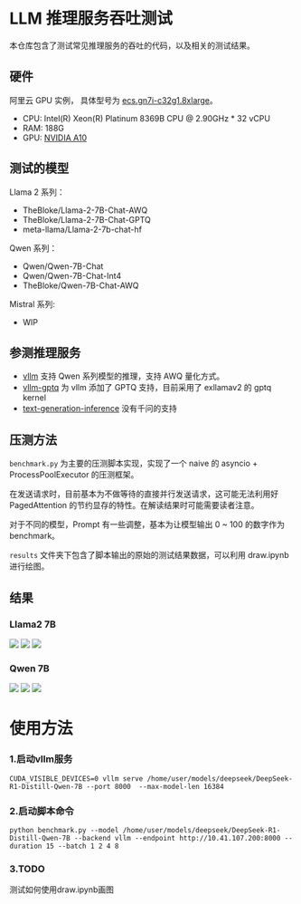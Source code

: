 # LLM 推理服务吞吐测试

本仓库包含了测试常见推理服务的吞吐的代码，以及相关的测试结果。

## 硬件

阿里云 GPU 实例， 具体型号为 [ecs.gn7i-c32g1.8xlarge](https://help.aliyun.com/zh/ecs/user-guide/overview-of-instance-families#title-0xr-tb2-8ac)。

* CPU: Intel(R) Xeon(R) Platinum 8369B CPU @ 2.90GHz * 32 vCPU
* RAM: 188G
* GPU: [NVIDIA A10](https://www.techpowerup.com/gpu-specs/a10-pcie.c3793)

## 测试的模型

Llama 2 系列：
* TheBloke/Llama-2-7B-Chat-AWQ
* TheBloke/Llama-2-7B-Chat-GPTQ
* meta-llama/Llama-2-7b-chat-hf

Qwen 系列：
* Qwen/Qwen-7B-Chat
* Qwen/Qwen-7B-Chat-Int4
* TheBloke/Qwen-7B-Chat-AWQ

Mistral 系列:
* WIP

## 参测推理服务

*   [vllm](https://github.com/vllm-project/vllm)
    支持 Qwen 系列模型的推理，支持 AWQ 量化方式。
*   [vllm-gptq](https://github.com/chu-tianxiang/vllm-gptq/)
    为 vllm 添加了 GPTQ 支持，目前采用了 exllamav2 的 gptq kernel
*   [text-generation-inference](https://github.com/huggingface/text-generation-inference)
    没有千问的支持

## 压测方法

`benchmark.py` 为主要的压测脚本实现，实现了一个 naive 的 asyncio + ProcessPoolExecutor 的压测框架。

在发送请求时，目前基本为不做等待的直接并行发送请求，这可能无法利用好 PagedAttention 的节约显存的特性。在解读结果时可能需要读者注意。

对于不同的模型，Prompt 有一些调整，基本为让模型输出 0 ~ 100 的数字作为 benchmark。

`results` 文件夹下包含了脚本输出的原始的测试结果数据，可以利用 draw.ipynb 进行绘图。

## 结果

### Llama2 7B

![](images/llama2-7b-throughput.png)
![](images/llama2-7b-first-token-lat.png)
![](images/llama2-7b-avglat.png)

### Qwen 7B

![](images/qwen-7b-token_per_s.png)
![](images/qwen-7b-avg_first_token_latency.png)
![](images/qwen-7b-avg_token_latency.png)



# 使用方法

### 1.启动vllm服务

```
CUDA_VISIBLE_DEVICES=0 vllm serve /home/user/models/deepseek/DeepSeek-R1-Distill-Qwen-7B --port 8000  --max-model-len 16384
```

### 2.启动脚本命令

```
python benchmark.py --model /home/user/models/deepseek/DeepSeek-R1-Distill-Qwen-7B --backend vllm --endpoint http://10.41.107.200:8000 --duration 15 --batch 1 2 4 8
```

### 3.TODO

测试如何使用draw.ipynb画图

